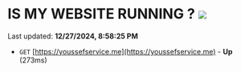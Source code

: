 # IS MY WEBSITE RUNNING ? [![](https://img.shields.io/static/v1?label=Sponsor&message=%E2%9D%A4&logo=GitHub&color=%23fe8e86)](https://github.com/sponsors/Youssef-Lehmam)

Last updated: **12/27/2024, 8:58:25 PM**

- `GET` [https://youssefservice.me](https://youssefservice.me) - **Up** (273ms)
